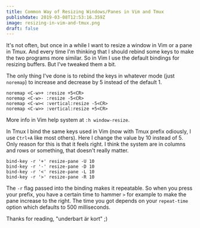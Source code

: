 ```yaml
---
title: Common Way of Resizing Windows/Panes in Vim and Tmux
publishdate: 2019-03-08T12:53:16.359Z
image: resizing-in-vim-and-tmux.png
draft: false
---
```


It's not often, but once in a while I want to resize a window in Vim or a pane in Tmux. And every time I'm thinking that I should rebind some keys to make the two programs more similar. So in Vim I use the default bindings for resizing buffers. But I've tweaked them a bit.

The only thing I've done is to rebind the keys in whatever mode (just `noremap`)
to increase and decrease by 5 instead of the default 1.

```
noremap <C-w>+ :resize +5<CR>
noremap <C-w>- :resize -5<CR>
noremap <C-w>< :vertical:resize -5<CR>
noremap <C-w>> :vertical:resize +5<CR>
```

More info in Vim help system at `:h window-resize`.

In Tmux I bind the same keys used in Vim (now with Tmux prefix odiously, I use
`Ctrl+A` like most others). Here I change the value by 10 instead of 5. Only
reason for this is that it feels right. I think the system are in columns and
rows or something, that doesn't really matter.

```
bind-key -r '+' resize-pane -U 10
bind-key -r '-' resize-pane -D 10
bind-key -r '<' resize-pane -L 10
bind-key -r '>' resize-pane -R 10
```
The `-r` flag passed into the binding makes it repeatable. So when you press
your prefix, you have a certain time to hammer `>` for example to make the pane
increase to the right. The time you got depends on your `repeat-time` option
which defaults to 500 milliseconds.

Thanks for reading, "underbart är kort" ;)
